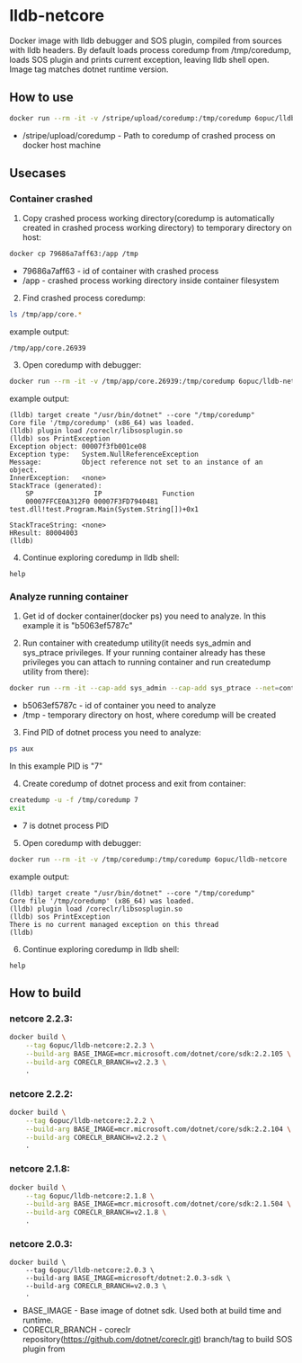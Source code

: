 # lldb-netcore
Docker image with lldb debugger and SOS plugin, compiled from sources with lldb headers.
By default loads process coredump from /tmp/coredump, loads SOS plugin and prints current exception, leaving lldb shell open.
Image tag matches dotnet runtime version.

## How to use
```bash
docker run --rm -it -v /stripe/upload/coredump:/tmp/coredump 6opuc/lldb-netcore
```
- /stripe/upload/coredump - Path to coredump of crashed process on docker host machine

## Usecases
### Container crashed

1. Copy crashed process working directory(coredump is automatically created in crashed process working directory) to temporary directory on host:
```bash
docker cp 79686a7aff63:/app /tmp
```
- 79686a7aff63 - id of container with crashed process
- /app - crashed process working directory inside container filesystem

2. Find crashed process coredump:
```bash
ls /tmp/app/core.*
```
example output:
```
/tmp/app/core.26939
```

3. Open coredump with debugger:
```bash
docker run --rm -it -v /tmp/app/core.26939:/tmp/coredump 6opuc/lldb-netcore
```
example output:
```
(lldb) target create "/usr/bin/dotnet" --core "/tmp/coredump"
Core file '/tmp/coredump' (x86_64) was loaded.
(lldb) plugin load /coreclr/libsosplugin.so
(lldb) sos PrintException
Exception object: 00007f3fb001ce08
Exception type:   System.NullReferenceException
Message:          Object reference not set to an instance of an object.
InnerException:   <none>
StackTrace (generated):
    SP               IP               Function
    00007FFCE0A312F0 00007F3FD7940481 test.dll!test.Program.Main(System.String[])+0x1

StackTraceString: <none>
HResult: 80004003
(lldb)
```

4. Continue exploring coredump in lldb shell:
```
help
```

### Analyze running container
1. Get id of docker container(docker ps) you need to analyze. In this example it is "b5063ef5787c"

2. Run container with createdump utility(it needs sys_admin and sys_ptrace privileges. If your running container already has these privileges you can attach to running container and run createdump utility from there):
```bash
docker run --rm -it --cap-add sys_admin --cap-add sys_ptrace --net=container:b5063ef5787c --pid=container:b5063ef5787c -v /tmp:/tmp 6opuc/lldb-netcore /bin/bash
```
- b5063ef5787c - id of container you need to analyze
- /tmp - temporary directory on host, where coredump will be created

3. Find PID of dotnet process you need to analyze:
```bash
ps aux
```
In this example PID is "7"

4. Create coredump of dotnet process and exit from container:
```bash
createdump -u -f /tmp/coredump 7
exit
```
- 7 is dotnet process PID

5. Open coredump with debugger:
```bash
docker run --rm -it -v /tmp/coredump:/tmp/coredump 6opuc/lldb-netcore
```
example output:
```
(lldb) target create "/usr/bin/dotnet" --core "/tmp/coredump"
Core file '/tmp/coredump' (x86_64) was loaded.
(lldb) plugin load /coreclr/libsosplugin.so
(lldb) sos PrintException
There is no current managed exception on this thread
(lldb)
```

6. Continue exploring coredump in lldb shell:
```
help
```

## How to build
### netcore 2.2.3:
```bash
docker build \
	--tag 6opuc/lldb-netcore:2.2.3 \
   	--build-arg BASE_IMAGE=mcr.microsoft.com/dotnet/core/sdk:2.2.105 \
   	--build-arg CORECLR_BRANCH=v2.2.3 \
	.
```
### netcore 2.2.2:
```bash
docker build \
	--tag 6opuc/lldb-netcore:2.2.2 \
   	--build-arg BASE_IMAGE=mcr.microsoft.com/dotnet/core/sdk:2.2.104 \
   	--build-arg CORECLR_BRANCH=v2.2.2 \
	.
```
### netcore 2.1.8:
```bash
docker build \
	--tag 6opuc/lldb-netcore:2.1.8 \
	--build-arg BASE_IMAGE=mcr.microsoft.com/dotnet/core/sdk:2.1.504 \
   	--build-arg CORECLR_BRANCH=v2.1.8 \
	.
```
### netcore 2.0.3:
```
docker build \
	--tag 6opuc/lldb-netcore:2.0.3 \
	--build-arg BASE_IMAGE=microsoft/dotnet:2.0.3-sdk \
	--build-arg CORECLR_BRANCH=v2.0.3 \
	.
```
- BASE_IMAGE - Base image of dotnet sdk. Used both at build time and runtime.
- CORECLR_BRANCH - coreclr repository(https://github.com/dotnet/coreclr.git) branch/tag to build SOS plugin from
